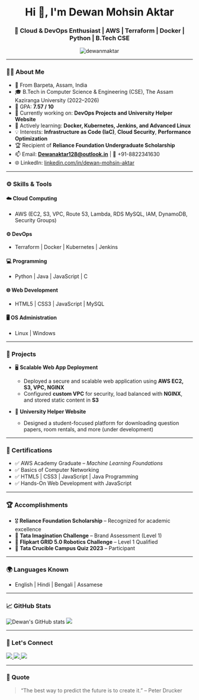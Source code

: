<h1 align="center">Hi 👋, I'm Dewan Mohsin Aktar</h1>
<h3 align="center">🚀 Cloud & DevOps Enthusiast | AWS | Terraform | Docker | Python | B.Tech CSE</h3>

<p align="center">
  <img src="https://komarev.com/ghpvc/?username=dewanmaktar&label=Profile%20views&color=0e75b6&style=flat" alt="dewanmaktar" />
</p>

---

### 👨‍💻 About Me
- 📍 From Barpeta, Assam, India
- 🎓 B.Tech in Computer Science & Engineering (CSE), The Assam Kaziranga University (2022–2026)
- 🧠 GPA: **7.57 / 10**
- 🔭 Currently working on: **DevOps Projects and University Helper Website**
- 🌱 Actively learning: **Docker, Kubernetes, Jenkins, and Advanced Linux**
- 💡 Interests: **Infrastructure as Code (IaC)**, **Cloud Security**, **Performance Optimization**
- 🏆 Recipient of **Reliance Foundation Undergraduate Scholarship**
- 📫 Email: **Dewanaktar128@outlook.in** | 📱 +91-8822341630
- 🌐 LinkedIn: [linkedin.com/in/dewan-mohsin-aktar](https://www.linkedin.com/in/dewan-mohsin-aktar)

---

### ⚙️ Skills & Tools

#### ☁️ Cloud Computing
- AWS (EC2, S3, VPC, Route 53, Lambda, RDS MySQL, IAM, DynamoDB, Security Groups)

#### ⚙️ DevOps
- Terraform | Docker | Kubernetes | Jenkins

#### 💻 Programming
- Python | Java | JavaScript | C

#### 🌐 Web Development
- HTML5 | CSS3 | JavaScript | MySQL

#### 🖥️ OS Administration
- Linux | Windows

---

### 🚀 Projects
- 🖥️ **Scalable Web App Deployment**
  - Deployed a secure and scalable web application using **AWS EC2, S3, VPC, NGINX**
  - Configured **custom VPC** for security, load balanced with **NGINX**, and stored static content in **S3**

- 🔧 **University Helper Website**
  - Designed a student-focused platform for downloading question papers, room rentals, and more (under development)

---

### 🏅 Certifications
- ✅ AWS Academy Graduate – *Machine Learning Foundations*
- ✅ Basics of Computer Networking
- ✅ HTML5 | CSS3 | JavaScript | Java Programming
- ✅ Hands-On Web Development with JavaScript

---

### 🏆 Accomplishments
- 🎖️ **Reliance Foundation Scholarship** – Recognized for academic excellence
- 🏁 **Tata Imagination Challenge** – Brand Assessment (Level 1)
- 🤖 **Flipkart GRID 5.0 Robotics Challenge** – Level 1 Qualified
- 🎤 **Tata Crucible Campus Quiz 2023** – Participant

---

### 🌍 Languages Known
- English | Hindi | Bengali | Assamese

---

### 📈 GitHub Stats
<p align="left">
  <img src="https://github-readme-stats.vercel.app/api?username=dewanmaktar&show_icons=true&theme=react" alt="Dewan's GitHub stats" />
  <img src="https://github-readme-stats.vercel.app/api/top-langs/?username=dewanmaktar&layout=compact&theme=react" />
</p>

---

### 🤝 Let's Connect
<p>
  <a href="https://www.linkedin.com/in/dewan-mohsin-aktar-85a17018a/">
    <img src="https://img.shields.io/badge/LinkedIn-blue?style=for-the-badge&logo=linkedin&logoColor=white" />
  </a>
  <a href="mailto:dewanaktar128@outlook.in">
    <img src="https://img.shields.io/badge/Email-D14836?style=for-the-badge&logo=gmail&logoColor=white" />
  </a>
  <a href="https://github.com/dewanmaktar">
    <img src="https://img.shields.io/badge/GitHub-black?style=for-the-badge&logo=github&logoColor=white" />
  </a>
</p>

---

### 💬 Quote
> “The best way to predict the future is to create it.” – Peter Drucker
